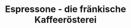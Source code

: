 ---
title: "Espressone - die fränkische Kaffeerösterei"
url: /cadolzburg/espressone-die-fraenkische-kaffeeroesterei/
shop: Kaffee
---